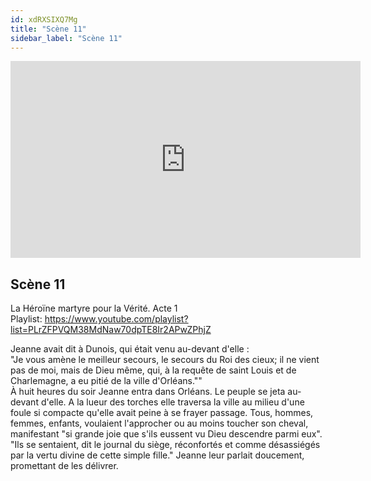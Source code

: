 ```yaml
---
id: xdRXSIXQ7Mg
title: "Scène 11"
sidebar_label: "Scène 11"
---
```


<div class="video-float-container">
  <iframe
    width="560"
    height="315"
    src="https://www.youtube.com/embed/xdRXSIXQ7Mg"
    title="YouTube video player"
    frameborder="0"
    allow="accelerometer; autoplay; clipboard-write; encrypted-media; gyroscope; picture-in-picture; web-share"
    referrerpolicy="strict-origin-when-cross-origin"
    allowfullscreen
  ></iframe>
</div>

## Scène 11

La Héroïne martyre pour la Vérité. Acte 1  
Playlist: https://www.youtube.com/playlist?list=PLrZFPVQM38MdNaw70dpTE8Ir2APwZPhjZ

Jeanne avait dit à Dunois, qui était venu au-devant d'elle :   
"Je vous amène le meilleur secours, le secours du Roi des cieux; il ne vient pas de moi, mais de Dieu même, qui, à la requête de saint Louis et de Charlemagne, a eu pitié de la ville d'Orléans.""  
À huit heures du soir Jeanne entra dans Orléans. Le peuple se jeta au-devant d'elle. A la lueur des torches elle traversa la ville au milieu d'une foule si compacte qu'elle avait peine à se frayer passage. Tous, hommes, femmes, enfants, voulaient l'approcher ou au moins toucher son cheval, manifestant "si grande joie que s'ils eussent vu Dieu descendre parmi eux". "Ils se sentaient, dit le journal du siège, réconfortés et comme désassiégés par la vertu divine de cette simple fille." Jeanne leur parlait doucement, promettant de les délivrer.
